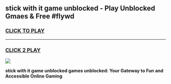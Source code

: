 
## stick with it game unblocked - Play Unblocked Gmaes & Free #flywd
<h3>
<a href="https://news.freeplayer.one?title=stick_with_it_game_unblocked&ref=03M">CLICK TO PLAY</a></h3>
<hr>

<h3>
<a href="https://news.freeplayer.one?title=stick_with_it_game_unblocked&ref=03M">CLICK 2 PLAY</a>
  
</h3>

<a href="https://news.freeplayer.one?title=stick_with_it_game_unblocked&ref=03M"><img src="https://clearcache.store/games.png"></a>


**stick with it game unblocked games unblocked: Your Gateway to Fun and Accessible Online Gaming**
